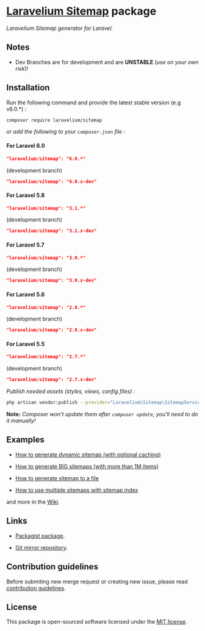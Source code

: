 # **[Laravelium Sitemap](https://laravelium.com) package**

*Laravelium Sitemap generator for Laravel.*

## Notes

- Dev Branches are for development and are **UNSTABLE** (*use on your own risk*)!

## Installation

Run the following command and provide the latest stable version (e.g v6.0.\*) :

```bash
composer require laravelium/sitemap
```

*or add the following to your `composer.json` file :*

#### For Laravel 6.0
```json
"laravelium/sitemap": "6.0.*"
```
(development branch)
```json
"laravelium/sitemap": "6.0.x-dev"
```

#### For Laravel 5.8
```json
"laravelium/sitemap": "3.1.*"
```
(development branch)
```json
"laravelium/sitemap": "3.1.x-dev"
```

#### For Laravel 5.7
```json
"laravelium/sitemap": "3.0.*"
```
(development branch)
```json
"laravelium/sitemap": "3.0.x-dev"
```

#### For Laravel 5.6
```json
"laravelium/sitemap": "2.8.*"
```
(development branch)
```json
"laravelium/sitemap": "2.8.x-dev"
```

#### For Laravel 5.5
```json
"laravelium/sitemap": "2.7.*"
```
(development branch)
```json
"laravelium/sitemap": "2.7.x-dev"
```

*Publish needed assets (styles, views, config files) :*

```bash
php artisan vendor:publish --provider="Laravelium\Sitemap\SitemapServiceProvider"
```
**Note:** *Composer won't update them after `composer update`, you'll need to do it manually!*

## Examples

- [How to generate dynamic sitemap (with optional caching)](https://gitlab.com/Laravelium/Sitemap/wikis/Dynamic-sitemap)

- [How to generate BIG sitemaps (with more than 1M items)](https://gitlab.com/Laravelium/Sitemap/wikis/Generate-BIG-sitemaps)

- [How to generate sitemap to a file](https://gitlab.com/Laravelium/Sitemap/wikis/Generate-sitemap)

- [How to use multiple sitemaps with sitemap index](https://gitlab.com/Laravelium/Sitemap/wikis/Sitemap-index)

and more in the [Wiki](https://gitlab.com/Laravelium/Sitemap/wikis/home).

## Links

- [Packagist package](https://packagist.org/packages/laravelium/sitemap).

- [Git mirror repository](https://code.damianoff.com/Laravelium/Sitemap).

## Contribution guidelines

Before submiting new merge request or creating new issue, please read [contribution guidelines](https://gitlab.com/Laravelium/Sitemap/blob/master/CONTRIBUTING.md).

## License

This package is open-sourced software licensed under the [MIT license](https://opensource.org/licenses/MIT).